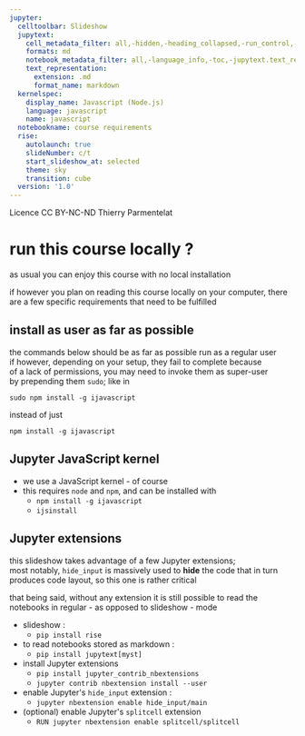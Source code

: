 ```yaml
---
jupyter:
  celltoolbar: Slideshow
  jupytext:
    cell_metadata_filter: all,-hidden,-heading_collapsed,-run_control,-trusted
    formats: md
    notebook_metadata_filter: all,-language_info,-toc,-jupytext.text_representation.jupytext_version,-jupytext.text_representation.format_version
    text_representation:
      extension: .md
      format_name: markdown
  kernelspec:
    display_name: Javascript (Node.js)
    language: javascript
    name: javascript
  notebookname: course requirements
  rise:
    autolaunch: true
    slideNumber: c/t
    start_slideshow_at: selected
    theme: sky
    transition: cube
  version: '1.0'
---
```


<!-- #region slideshow={"slide_type": "slide"} -->
<div class="licence">
<span>Licence CC BY-NC-ND</span>
<span>Thierry Parmentelat</span>
</div>
<!-- #endregion -->

<!-- #region slideshow={"slide_type": ""} -->
# run this course locally ?
<!-- #endregion -->

<!-- #region slideshow={"slide_type": ""} -->
as usual you can enjoy this course with no local installation

if however you plan on reading this course locally on your computer, there are a few specific requirements that need to be fulfilled
<!-- #endregion -->

<!-- #region slideshow={"slide_type": "slide"} -->
## install as user as far as possible
<!-- #endregion -->

the commands below should be as far as possible run as a regular user  
if however, depending on your setup, they fail to complete because  
of a lack of permissions, you may need to invoke them as super-user  
by prepending them `sudo`; like in 
```
sudo npm install -g ijavascript
``` 
instead of just
```
npm install -g ijavascript
```

<!-- #region slideshow={"slide_type": "slide"} -->
## Jupyter JavaScript kernel 
<!-- #endregion -->

* we use a JavaScript kernel - of course
* this requires `node` and `npm`, and can be installed with
  * `npm install -g ijavascript`
  * `ijsinstall`

<!-- #region slideshow={"slide_type": "slide"} -->
## Jupyter extensions

this slideshow takes advantage of a few Jupyter extensions;  
most notably, `hide_input` is massively used to **hide** 
the code that in turn produces code layout, so this one is rather critical

that being said, without any extension it is still possible to read the notebooks in regular - as opposed to slideshow - mode
<!-- #endregion -->

<!-- #region slideshow={"slide_type": "slide"} -->
* slideshow :
  * `pip install rise`  
* to read notebooks stored as markdown :  
  * `pip install jupytext[myst]`
* install Jupyter extensions
  * `pip install jupyter_contrib_nbextensions`  
  * `jupyter contrib nbextension install --user`   
* enable Jupyter's `hide_input` extension :  
  * `jupyter nbextension enable hide_input/main`
* (optional) enable Jupyter's `splitcell` extension  
  * `RUN jupyter nbextension enable splitcell/splitcell`
<!-- #endregion -->
